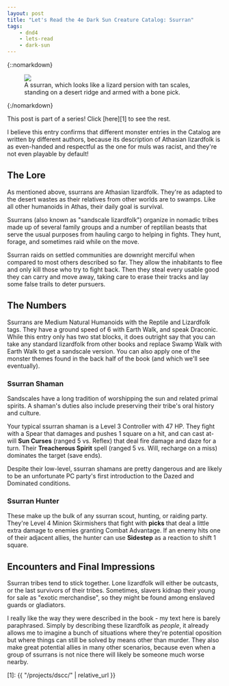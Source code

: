 ```yaml
---
layout: post
title: "Let's Read the 4e Dark Sun Creature Catalog: Ssurran"
tags:
    - dnd4
    - lets-read
    - dark-sun
---
```


{::nomarkdown}
<figure class="center">
  <img src="{{ "/assets/wir-dscc-ssurran.png" | absolute_url }}"/>
  <figcaption>
    A ssurran, which looks like a lizard persion with tan scales, standing
    on a desert ridge and armed with a bone pick.
  </figcaption>
</figure>
{:/nomarkdown}

This post is part of a series! Click [here][1] to see the rest.


I believe this entry confirms that different monster entries in the Catalog are
written by different authors, because its description of Athasian lizardfolk is
as even-handed and respectful as the one for muls was racist, and they're not
even playable by default!

## The Lore

As mentioned above, ssurrans are Athasian lizardfolk. They're as adapted to the
desert wastes as their relatives from other worlds are to swamps. Like all other
humanoids in Athas, their daily goal is survival.

Ssurrans (also known as "sandscale lizardfolk") organize in nomadic tribes made
up of several family groups and a number of reptilian beasts that serve the
usual purposes from hauling cargo to helping in fights. They hunt, forage, and
sometimes raid while on the move.

Ssurran raids on settled communities are downright merciful when compared to
most others described so far. They allow the inhabitants to flee and only kill
those who try to fight back. Then they steal every usable good they can carry
and move away, taking care to erase their tracks and lay some false trails to
deter pursuers.

## The Numbers

Ssurrans are Medium Natural Humanoids with the Reptile and Lizardfolk tags. They
have a ground speed of 6 with Earth Walk, and speak Draconic. While this entry
only has two stat blocks, it does outright say that you can take any standard
lizardfolk from other books and replace Swamp Walk with Earth Walk to get a
sandscale version. You can also apply one of the monster themes found in the
back half of the book (and which we'll see eventually).


### Ssurran Shaman

Sandscales have a long tradition of worshipping the sun and related primal
spirits. A shaman's duties also include preserving their tribe's oral history
and culture.

Your typical ssurran shaman is a Level 3 Controller with 47 HP. They fight with
a Spear that damages and pushes 1 square on a hit, and can cast at-will **Sun
Curses** (ranged 5 vs. Reflex) that deal fire damage and daze for a turn. Their
**Treacherous Spirit** spell (ranged 5 vs. Will, recharge on a miss) dominates
the target (save ends).

Despite their low-level, ssurran shamans are pretty dangerous and are likely to
be an unfortunate PC party's first introduction to the Dazed and Dominated
conditions.

### Ssurran Hunter

These make up the bulk of any ssurran scout, hunting, or raiding party. They're
Level 4 Minion Skirmishers that fight with **picks** that deal a little extra
damage to enemies granting Combat Advantage. If an enemy hits one of their
adjacent allies, the hunter can use **Sidestep** as a reaction to shift 1
square.

## Encounters and Final Impressions

Ssurran tribes tend to stick together. Lone lizardfolk will either be outcasts,
or the last survivors of their tribes. Sometimes, slavers kidnap their young for
sale as "exotic merchandise", so they might be found among enslaved guards or
gladiators.

I really like the way they were described in the book - my text here is barely
paraphrased. Simply by describing these lizardfolk as _people_, it already
allows me to imagine a bunch of situations where they're potential oposition but
where things can still be solved by means other than murder. They also make
great potential allies in many other scenarios, because even when a group of
ssurrans is not nice there will likely be someone much worse nearby.

[1]: {{ "/projects/dscc/" | relative_url }}
